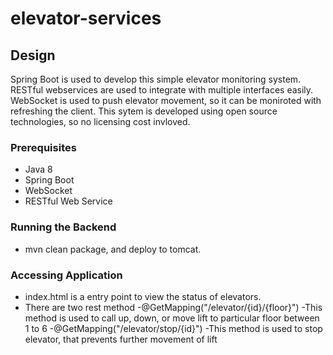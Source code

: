 # elevator-services

## Design
Spring Boot is used to develop this simple elevator monitoring system. RESTful webservices are used to integrate with multiple interfaces easily. WebSocket is used to push elevator movement, so it can be moniroted with refreshing the client. This sytem is developed using open source technologies, so no licensing cost invloved.

### Prerequisites
- Java 8
- Spring Boot
- WebSocket
- RESTful Web Service

### Running the Backend
- mvn clean package, and deploy to tomcat.

### Accessing Application
- index.html is a entry point to view the status of elevators.
- There are two rest method
  -@GetMapping("/elevator/{id}/{floor}")
    -This method is used to call up, down, or move lift to particular floor between 1 to 6
  -@GetMapping("/elevator/stop/{id}")
    -This method is used to stop elevator, that prevents further movement of lift
